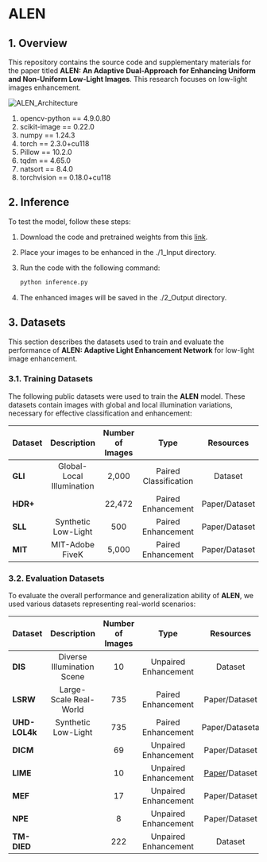 # ALEN

## 1. Overview

This repository contains the source code and supplementary materials for the paper titled **ALEN: An Adaptive Dual-Approach for Enhancing Uniform and Non-Uniform Low-Light Images**. This research focuses on low-light images enhancement.

![ALEN_Architecture](ALEN_ARCH.png)

1. opencv-python == 4.9.0.80
2. scikit-image == 0.22.0
3. numpy == 1.24.3
4. torch == 2.3.0+cu118
5. Pillow == 10.2.0
6. tqdm ==  4.65.0
7. natsort == 8.4.0
8. torchvision == 0.18.0+cu118

## 2. Inference
To test the model, follow these steps:

1. Download the code and pretrained weights from this [link](https://drive.google.com/drive/folders/1Wuj5s1mtm5SJDLl80ISBRzhIwnRw4K1Q).

3. Place your images to be enhanced in the ./1_Input directory.

4. Run the code with the following command:

   ```bash
   python inference.py

5. The enhanced images will be saved in the ./2_Output directory.


## 3. Datasets  
This section describes the datasets used to train and evaluate the performance of **ALEN: Adaptive Light Enhancement Network** for low-light image enhancement.

### 3.1. Training Datasets  
The following public datasets were used to train the **ALEN** model. These datasets contain images with global and local illumination variations, necessary for effective classification and enhancement:

| **Dataset** | **Description**                                 | **Number of Images**         | **Type**              | **Resources** |
|-------------|:-----------------------------------------------:|:----------------------------:|:---------------------:|:-------------:|
| **GLI**     | Global-Local Illumination                       | 2,000                        | Paired Classification |Dataset        |
| **HDR+**    |                                                 | 22,472                       | Paired Enhancement    |Paper/Dataset  |
| **SLL**     | Synthetic Low-Light                             | 500                          | Paired Enhancement    |Paper/Dataset  |
| **MIT**     | MIT-Adobe FiveK                                 | 5,000                        | Paired Enhancement    |Paper/Dataset  |


### 3.2. Evaluation Datasets  
To evaluate the overall performance and generalization ability of **ALEN**, we used various datasets representing real-world scenarios:

| **Dataset**       | **Description**                                 | **Number of Images**     | **Type**                 | **Resources** |
|-------------------|:-----------------------------------------------:|:------------------------:|:------------------------:|:-------------:|
| **DIS**           | Diverse Illumination Scene                      | 10                       | Unpaired Enhancement     |Dataset        |
| **LSRW**          | Large-Scale Real-World                          | 735                      | Paired Enhancement       |Paper/Dataset  |
| **UHD-LOL4k**     | Synthetic Low-Light                             | 735                      | Paired Enhancement       |Paper/Dataseta |
| **DICM**          |                                                 | 69                       | Unpaired Enhancement     |Paper/Dataset  |
| **LIME**          |                                                 | 10                       | Unpaired Enhancement     |[Paper](https://ieeexplore.ieee.org/abstract/document/7782813)/Dataset  |
| **MEF**           |                                                 | 17                       | Unpaired Enhancement     |Paper/Dataset  |
| **NPE**           |                                                 | 8                        | Unpaired Enhancement     |Paper/Dataset  |
| **TM-DIED**       |                                                 | 222                      | Unpaired Enhancement     |Dataset        |
